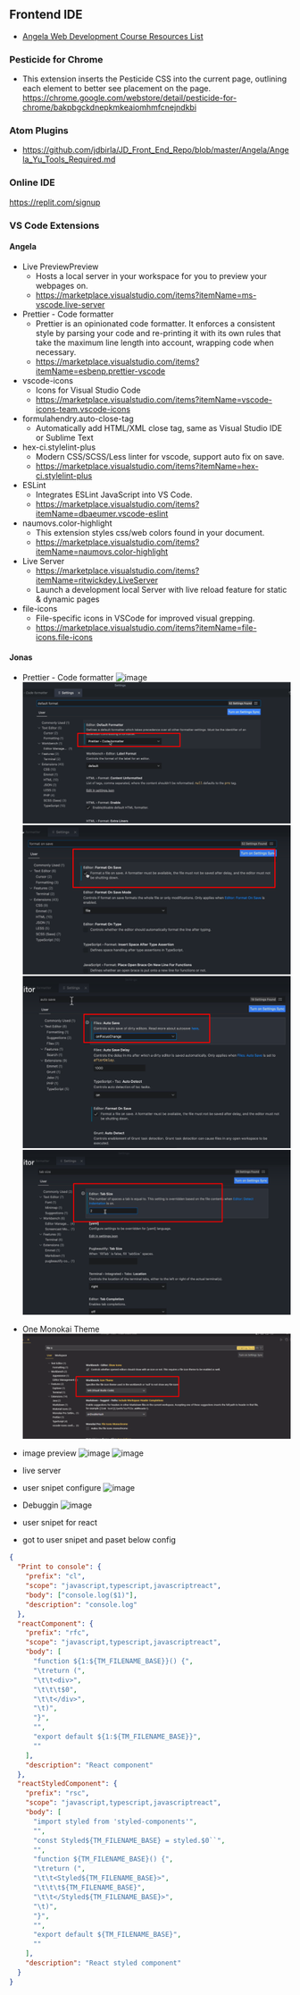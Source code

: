 ## Frontend IDE
- [Angela Web Development Course Resources List ](https://www.appbrewery.co/p/web-development-course-resources)


### Pesticide for Chrome
- This extension inserts the Pesticide CSS into the current page, outlining each element to better see placement on the page.
https://chrome.google.com/webstore/detail/pesticide-for-chrome/bakpbgckdnepkmkeaiomhmfcnejndkbi

### Atom Plugins
- https://github.com/jdbirla/JD_Front_End_Repo/blob/master/Angela/Angela_Yu_Tools_Required.md

###  Online IDE
https://replit.com/signup

### VS Code Extensions
#### Angela
- Live PreviewPreview
  - Hosts a local server in your workspace for you to preview your webpages on.
  - https://marketplace.visualstudio.com/items?itemName=ms-vscode.live-server
- Prettier - Code formatter
  - Prettier is an opinionated code formatter. It enforces a consistent style by parsing your code and re-printing it with its own rules that take the maximum line length into account, wrapping code when necessary.
  - https://marketplace.visualstudio.com/items?itemName=esbenp.prettier-vscode
- vscode-icons
  - Icons for Visual Studio Code
  - https://marketplace.visualstudio.com/items?itemName=vscode-icons-team.vscode-icons
- formulahendry.auto-close-tag
  - Automatically add HTML/XML close tag, same as Visual Studio IDE or Sublime Text
- hex-ci.stylelint-plus
  - Modern CSS/SCSS/Less linter for vscode, support auto fix on save.
  - https://marketplace.visualstudio.com/items?itemName=hex-ci.stylelint-plus
- ESLint
  - Integrates ESLint JavaScript into VS Code.
  - https://marketplace.visualstudio.com/items?itemName=dbaeumer.vscode-eslint
- naumovs.color-highlight
  - This extension styles css/web colors found in your document.
  - https://marketplace.visualstudio.com/items?itemName=naumovs.color-highlight
- Live Server
  - https://marketplace.visualstudio.com/items?itemName=ritwickdey.LiveServer
  - Launch a development local Server with live reload feature for static & dynamic pages
- file-icons
    - File-specific icons in VSCode for improved visual grepping.
    - https://marketplace.visualstudio.com/items?itemName=file-icons.file-icons
#### Jonas
- Prettier - Code formatter
![image](https://github.com/jdbirla/jd-dev-notes/assets/69948118/c9f5ecbb-c242-4aee-b8c7-f215140e6509)
![](https://github.com/jdbirla/jd-dev-notes/blob/master/docs/tools/pics/Screenshot_1.png)
![](https://github.com/jdbirla/jd-dev-notes/blob/master/docs/tools/pics/Screenshot_2.png)
![](https://github.com/jdbirla/jd-dev-notes/blob/master/docs/tools/pics/Screenshot_3.png)
![](https://github.com/jdbirla/jd-dev-notes/blob/master/docs/tools/pics/Screenshot_4.png)
- One Monokai Theme
![](https://github.com/jdbirla/jd-dev-notes/blob/master/docs/tools/pics/Screenshot_5.png)
- image preview
![image](https://github.com/jdbirla/jd-dev-notes/assets/69948118/928f39e2-d2e2-4642-889f-4e0c3958b987)
![image](https://github.com/jdbirla/jd-dev-notes/assets/69948118/89d8f58e-367a-48de-a4bd-953c7b178376)
- live server
- user snipet configure
![image](https://github.com/jdbirla/jd-dev-notes/assets/69948118/f17876c7-9e7a-42b5-b06e-3575c6f93849)
- Debuggin 
 ![image](https://github.com/jdbirla/jd-dev-notes/assets/69948118/dfc30a0d-abdb-4ff6-b77f-8048343cbf91)

- user snipet for react 
- got to user snipet and paset below config
```json
{
  "Print to console": {
    "prefix": "cl",
    "scope": "javascript,typescript,javascriptreact",
    "body": ["console.log($1)"],
    "description": "console.log"
  },
  "reactComponent": {
    "prefix": "rfc",
    "scope": "javascript,typescript,javascriptreact",
    "body": [
      "function ${1:${TM_FILENAME_BASE}}() {",
      "\treturn (",
      "\t\t<div>",
      "\t\t\t$0",
      "\t\t</div>",
      "\t)",
      "}",
      "",
      "export default ${1:${TM_FILENAME_BASE}}",
      ""
    ],
    "description": "React component"
  },
  "reactStyledComponent": {
    "prefix": "rsc",
    "scope": "javascript,typescript,javascriptreact",
    "body": [
      "import styled from 'styled-components'",
      "",
      "const Styled${TM_FILENAME_BASE} = styled.$0``",
      "",
      "function ${TM_FILENAME_BASE}() {",
      "\treturn (",
      "\t\t<Styled${TM_FILENAME_BASE}>",
      "\t\t\t${TM_FILENAME_BASE}",
      "\t\t</Styled${TM_FILENAME_BASE}>",
      "\t)",
      "}",
      "",
      "export default ${TM_FILENAME_BASE}",
      ""
    ],
    "description": "React styled component"
  }
}

```

